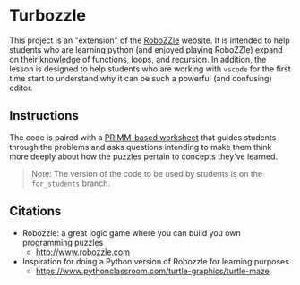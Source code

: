 # Turbozzle

This project is an "extension" of the [RoboZZle](http://www.robozzle.com)
website. It is intended to help students who are learning python (and enjoyed
playing RoboZZle) expand on their knowledge of functions, loops, and recursion.
In addition, the lesson is designed to help students who are working with
`vscode` for the first time start to understand why it can be such a powerful
(and confusing) editor.

## Instructions

The code is paired with a [PRIMM-based worksheet](https://docs.google.com/document/d/1fekLawCFuocIC7UNs41wR1hAvdX_QMzMMIOz599dnUU)
that guides students through the problems and asks questions intending to make
them think more deeply about how the puzzles pertain to concepts they've
learned.

> Note: The version of the code to be used by students is on the `for_students` branch.

## Citations

- Robozzle: a great logic game where you can build you own programming puzzles
    - http://www.robozzle.com
- Inspiration for doing a Python version of Robozzle for learning purposes
    - https://www.pythonclassroom.com/turtle-graphics/turtle-maze
